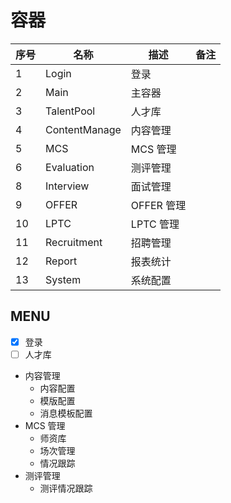 # 容器

| 序号 | 名称          | 描述       | 备注 |
| ---- | ------------- | ---------- | ---- |
| 1    | Login         | 登录       |      |
| 2    | Main          | 主容器     |      |
| 3    | TalentPool    | 人才库     |      |
| 4    | ContentManage | 内容管理   |      |
| 5    | MCS           | MCS 管理   |      |
| 6    | Evaluation    | 测评管理   |      |
| 8    | Interview     | 面试管理   |      |
| 9    | OFFER         | OFFER 管理 |      |
| 10   | LPTC          | LPTC 管理  |      |
| 11   | Recruitment   | 招聘管理   |      |
| 12   | Report        | 报表统计   |      |
| 13   | System        | 系统配置   |      |

## MENU

- [x] 登录
- [ ] 人才库
- 内容管理
  - 内容配置
  - 模版配置
  - 消息模板配置
- MCS 管理
  - 师资库
  - 场次管理
  - 情况跟踪
- 测评管理
  - 测评情况跟踪
